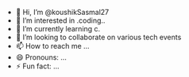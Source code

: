 - 👋 Hi, I’m @koushikSasmal27
- 👀 I’m interested in .coding..
- 🌱 I’m currently learning c.
- 💞️ I’m looking to collaborate on various tech events
- 📫 How to reach me ...
- 😄 Pronouns: ...
- ⚡ Fun fact: ...

<!---
koushikSasmal27/koushikSasmal27 is a ✨ special ✨ repository because its `README.md` (this file) appears on your GitHub profile.
You can click the Preview link to take a look at your changes.
--->
